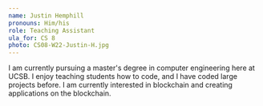 ```yaml
---
name: Justin Hemphill
pronouns: Him/his
role: Teaching Assistant
ula_for: CS 8
photo: CS08-W22-Justin-H.jpg
---
```


I am currently pursuing a master's degree in computer engineering here at UCSB. I enjoy teaching students how to code, and I have coded large projects before. I am currently interested in blockchain and creating applications on the blockchain.
